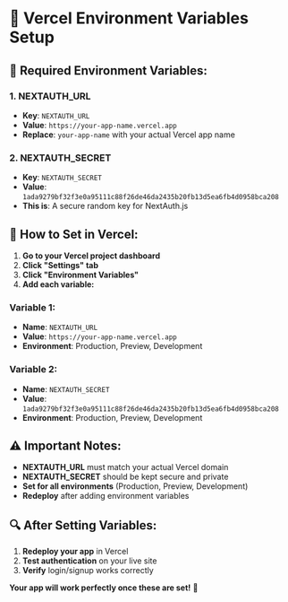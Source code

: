 # 🔑 Vercel Environment Variables Setup

## 🎯 **Required Environment Variables:**

### **1. NEXTAUTH_URL**
- **Key**: `NEXTAUTH_URL`
- **Value**: `https://your-app-name.vercel.app`
- **Replace**: `your-app-name` with your actual Vercel app name

### **2. NEXTAUTH_SECRET**
- **Key**: `NEXTAUTH_SECRET`
- **Value**: `1ada9279bf32f3e0a95111c88f26de46da2435b20fb13d5ea6fb4d0958bca208`
- **This is**: A secure random key for NextAuth.js

## 🚀 **How to Set in Vercel:**

1. **Go to your Vercel project dashboard**
2. **Click "Settings" tab**
3. **Click "Environment Variables"**
4. **Add each variable:**

### **Variable 1:**
- **Name**: `NEXTAUTH_URL`
- **Value**: `https://your-app-name.vercel.app`
- **Environment**: Production, Preview, Development

### **Variable 2:**
- **Name**: `NEXTAUTH_SECRET`
- **Value**: `1ada9279bf32f3e0a95111c88f26de46da2435b20fb13d5ea6fb4d0958bca208`
- **Environment**: Production, Preview, Development

## ⚠️ **Important Notes:**

- **NEXTAUTH_URL** must match your actual Vercel domain
- **NEXTAUTH_SECRET** should be kept secure and private
- **Set for all environments** (Production, Preview, Development)
- **Redeploy** after adding environment variables

## 🔍 **After Setting Variables:**

1. **Redeploy your app** in Vercel
2. **Test authentication** on your live site
3. **Verify** login/signup works correctly

**Your app will work perfectly once these are set!** 🎉
